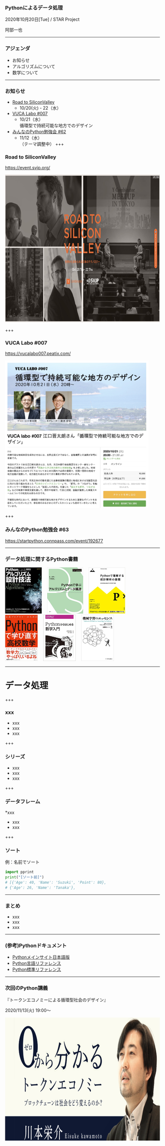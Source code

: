 ### Pythonによるデータ処理

2020年10月20日[Tue] / STAR Project

阿部一也

---

### アジェンダ

* お知らせ
* アルゴリズムについて
* 数学について

---

### お知らせ

* [Road to SiliconValley](https://event.svjp.org/)
  * 10/20(火) - 22（水）
* [VUCA Labo #007](https://vucalabo.connpass.com/)
  * 10/21（水） <br>循環型で持続可能な地方でのデザイン
* [みんなのPython勉強会 #62](https://startpython.connpass.com/)
  * 11/12（水） <br>（テーマ調整中）
+++

### Road to SiliconValley

https://event.svjp.org/

<img src="/slide05-base/images/event3.jpg" height="480">

+++

### VUCA Labo #007

https://vucalabo007.peatix.com/

<img src="/slide05-base/images/vucalabo_007.jpg" height="480">

+++

### みんなのPython勉強会 #63

https://startpython.connpass.com/event/192677

---

### データ処理に関するPython書籍

<a href="https://gihyo.jp/book/2020/978-4-297-11686-6"><img src="/slide05-base/images/pybook1.jpg" height="150"></a>　
<a href="https://www.amazon.co.jp/dp/4065178037"><img src="/slide05-base/images/pybook2.jpg" height="150"></a>　
<a href="https://www.amazon.co.jp/dp/4297100495"><img src="/slide05-base/images/pybook3.jpg" height="150"></a><br>
<a href="https://www.amazon.co.jp/dp/4822295915"><img src="/slide05-base/images/pybook4.jpg" height="150"></a>　
<a href="https://www.amazon.co.jp/dp/4873117682"><img src="/slide05-base/images/pybook5.jpg" height="150"></a>　
<a href="https://www.amazon.co.jp/dp/4797393963"><img src="/slide05-base/images/pybook6.jpg" height="150"></a>

---

# データ処理

+++

### xxx

* xxx
* xxx
* xxx

+++

### シリーズ

* xxx
* xxx
* xxx

+++

### データフレーム

*xxx
* xxx
* xxx

+++

### ソート

例：名前でソート

```python
import pprint
print("[ソート前]")
# [{'Age': 40, 'Name': 'Suzuki', 'Point': 80},
# {'Age': 26, 'Name': 'Tanaka'},
```

---

### まとめ

* xxx
* xxx
* xxx

---

### (参考)Pythonドキュメント

* [Pythonメインサイト日本語版](https://www.python.jp/)
* [Python言語リファレンス](https://docs.python.org/ja/3/reference/index.html)
* [Python標準リファレンス](https://docs.python.org/ja/3/library/)

---

### 次回のPython講義

『トークンエコノミーによる循環型社会のデザイン』

2020/11/13(火) 19:00〜

<a href="https://www.amazon.co.jp/dp/4297100495"><img src="/slide05-base/images/kawamoto.png" height="400"></a>
